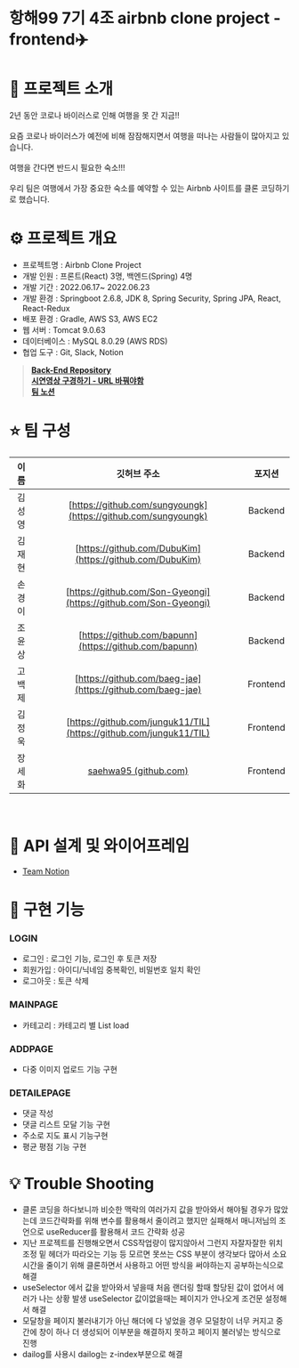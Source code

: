 # 항해99 7기 4조 airbnb clone project - frontend✈️

# 👏 프로젝트 소개

2년 동안 코로나 바이러스로 인해 여행을 못 간 지금!!
<br>
<br>
요즘 코로나 바이러스가 예전에 비해 잠잠해지면서 여행을 떠나는 사람들이 많아지고 있습니다. 
<br>
<br>
여행을 간다면 반드시 필요한 숙소!!!
<br>
<br>
우리 팀은 여행에서 가장 중요한 숙소를 예약할 수 있는 Airbnb 사이트를 클론 코딩하기로 했습니다.

# ****⚙️**** 프로젝트 개요

- 프로젝트명 : Airbnb Clone Project
- 개발 인원 : 프론트(React) 3명, 백엔드(Spring) 4명
- 개발 기간 : 2022.06.17~ 2022.06.23
- 개발 환경 : Springboot 2.6.8, JDK 8, Spring Security, Spring JPA, React, React-Redux
- 배포 환경 : Gradle, AWS S3, AWS EC2
- 웹 서버 : Tomcat 9.0.63
- 데이터베이스 : MySQL 8.0.29 (AWS RDS)
- 협업 도구 : Git, Slack, Notion

>**[Back-End Repository](https://github.com/Son-Gyeongi/BE_airbnb_cloneProject)
><br>
>[시연영상 구경하기 - URL 바꿔야함](https://github.com/insidelamp)
><br>
>[팀 노션](https://smiling-level-1e8.notion.site/4-af2eb66124c34052844374cb4ff6294b)**


# ⭐️ 팀 구성
| 이름     | 깃허브 주소                                                | 포지션     |
|:--------:|:----------------------------------------------------------:|:-----------:|
| 김성영 | [https://github.com/sungyoungk](https://github.com/sungyoungk)                     | Backend     |
| 김재현   | [https://github.com/DubuKim](https://github.com/DubuKim)                     | Backend     |
| 손경이   | [https://github.com/Son-Gyeongi](https://github.com/Son-Gyeongi) | Backend     |
| 조윤상   | [https://github.com/bapunn](https://github.com/bapunn) | Backend     |
| 고백제   | [https://github.com/baeg-jae](https://github.com/baeg-jae)                     | Frontend |
| 김정욱   | [https://github.com/junguk11/TIL](https://github.com/junguk11/TIL)                     | Frontend |
| 장세화   | [saehwa95 (github.com)](saehwa95 (github.com))                     | Frontend |

<br>

# 💛 API 설계 및 와이어프레임 

- [Team Notion](https://smiling-level-1e8.notion.site/4-af2eb66124c34052844374cb4ff6294b)


# ****🧩 구현 기능****
### LOGIN
- 로그인 : 로그인 기능, 로그인 후 토큰 저장
- 회원가입 : 아이디/닉네임 중복확인, 비밀번호 일치 확인
- 로그아웃 : 토큰 삭제

### MAINPAGE
- 카테고리 : 카테고리 별 List load

### ADDPAGE
- 다중 이미지 업로드 기능 구현

### DETAILEPAGE
- 댓글 작성
- 댓글 리스트 모달 기능 구현
- 주소로 지도 표시 기능구현
- 평균 평점 기능 구현

# ****💡 Trouble Shooting****
- 클론 코딩을 하다보니까 비슷한 맥락의 여러가지 값을 받아와서 해야될 경우가 많았는데 코드간략화를 위해 변수를 활용해서 줄이려고 했지만 실패해서 매니저님의 조언으로 useReducer를 활용해서 코드 간략화 성공
- 지난 프로젝트를 진행해오면서 CSS작업량이 많지않아서 그런지 자잘자잘한 위치조정 밑 헤더가 따라오는 기능 등 모르면 못쓰는 CSS 부분이 생각보다 많아서 소요시간을 줄이기 위해 클론하면서 사용하고 어떤 방식을 써야하는지 공부하는식으로 해결
- useSelector 에서 값을 받아와서 넣을때 처음 랜더링 할때 할당된 값이 없어서 에러가 나는 상황 발생 useSelector 값이없을때는 페이지가 안나오게 조건문 설정해서 해결
- 모달창을 페이지 불러내기가 아닌 해더에 다 넣었을 경우 모덜창이 너무 커지고 중간에 창이 하나 더 생성되어 이부분을 해결하지 못하고 페이지 불러넣는 방식으로 진행
- dailog를 사용시 dailog는 z-index부분으로 해결
